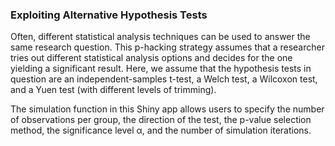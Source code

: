 ### Exploiting Alternative Hypothesis Tests

Often, different statistical analysis techniques can be used to answer the same research question. This p-hacking strategy assumes that a researcher tries out different statistical analysis options and decides for the one yielding a significant result. Here, we assume that the hypothesis tests in question are an independent-samples t-test, a Welch test, a Wilcoxon test, and a Yuen test (with different levels of trimming).

The simulation function in this Shiny app allows users to specify the number of observations per group, the direction of the test, the p-value selection method, the significance level &alpha;, and the number of simulation iterations.
